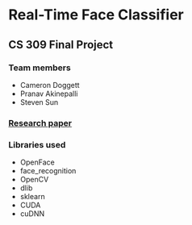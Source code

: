 # Real-Time Face Classifier
## CS 309 Final Project
### Team members
* Cameron Doggett
* Pranav Akinepalli
* Steven Sun
### [Research paper](https://github.com/CDogg99/real-time-face-classifier/blob/master/CS_309_Final_Project_Report.pdf)
### Libraries used
* OpenFace
* face_recognition
* OpenCV
* dlib
* sklearn
* CUDA
* cuDNN
